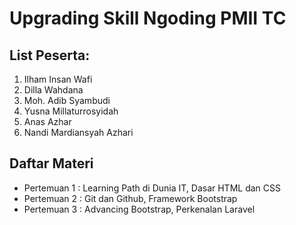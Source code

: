 # Upgrading Skill Ngoding PMII TC

## List Peserta:
1. Ilham Insan Wafi
2. Dilla Wahdana
3. Moh. Adib Syambudi
4. Yusna Millaturrosyidah
5. Anas Azhar
6. Nandi Mardiansyah Azhari

## Daftar Materi
- Pertemuan 1 : Learning Path di Dunia IT, Dasar HTML dan CSS
- Pertemuan 2 : Git dan Github, Framework Bootstrap
- Pertemuan 3 : Advancing Bootstrap, Perkenalan Laravel